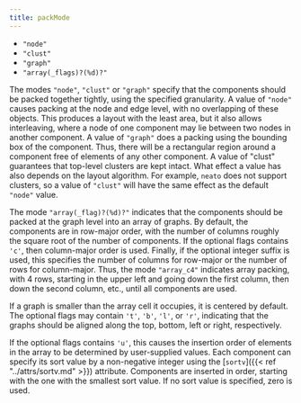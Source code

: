 ```yaml
---
title: packMode
---
```

* `"node"`
* `"clust"`
* `"graph"`
* `"array(_flags)?(%d)?"`

The modes `"node"`, `"clust"` or `"graph"` specify that the components should be
packed together tightly, using the specified granularity. A value of `"node"`
causes packing at the node and edge level, with no overlapping of these
objects. This produces a layout with the least area, but it also allows
interleaving, where a node of one component may lie between two nodes in
another component. A value of `"graph"` does a packing using the bounding box
of the component. Thus, there will be a rectangular region around a component
free of elements of any other component. A value of "clust" guarantees that
top-level clusters are kept intact. What effect a value has also depends on
the layout algorithm. For example, `neato` does not support clusters, so a
value of `"clust"` will have the same effect as the default `"node"` value.

The mode `"array(_flag)?(%d)?"` indicates that the components should be
packed at the graph level into an array of graphs. By default, the components
are in row-major order, with the number of columns roughly the square root of
the number of components. If the optional flags contains `'c'`, then
column-major order is used. Finally, if the optional integer suffix is used,
this specifies the number of columns for row-major or the number of rows for
column-major. Thus, the mode `"array_c4"` indicates array packing, with 4 rows,
starting in the upper left and going down the first column, then down the
second column, etc., until all components are used.

If a graph is smaller than the array cell it occupies, it is centered by
default. The optional flags may contain `'t'`, `'b'`, `'l'`, or `'r'`, indicating
that the graphs should be aligned along the top, bottom, left or right,
respectively.

If the optional flags contains `'u'`, this causes the insertion order of
elements in the array to be determined by user-supplied values. Each
component can specify its sort value by a non-negative integer using the
[`sortv`]({{< ref "../attrs/sortv.md" >}}) attribute. Components are inserted in order, starting with
the one with the smallest sort value. If no sort value is specified, zero is
used.
